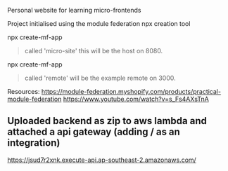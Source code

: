 Personal website for learning micro-frontends


Project initialised using the module federation npx creation tool


npx create-mf-app
> called 'micro-site' this will be the host on 8080.

npx create-mf-app
> called 'remote' will be the example remote on 3000.

Resources:
https://module-federation.myshopify.com/products/practical-module-federation
https://www.youtube.com/watch?v=s_Fs4AXsTnA

## Uploaded backend as zip to aws lambda and attached a api gateway (adding / as an integration)
https://jsud7r2xnk.execute-api.ap-southeast-2.amazonaws.com/